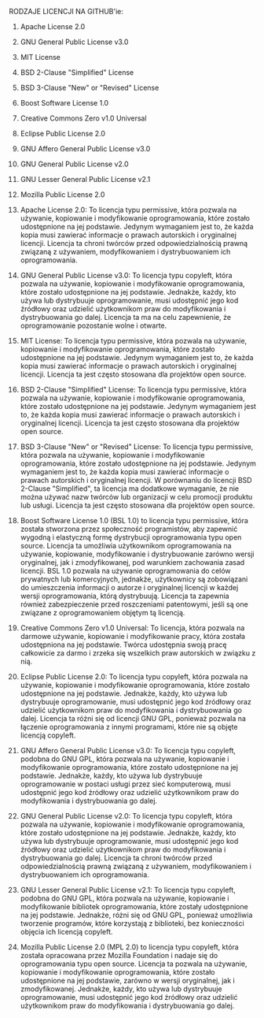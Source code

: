 RODZAJE LICENCJI NA GITHUB'ie:

1. Apache License 2.0
2. GNU General Public License v3.0
3. MIT License
4. BSD 2-Clause "Simplified" License
5. BSD 3-Clause "New" or "Revised" License
6. Boost Software License 1.0
7. Creative Commons Zero v1.0 Universal
8. Eclipse Public License 2.0
9. GNU Affero General Public License v3.0
10. GNU General Public License v2.0
11. GNU Lesser General Public License v2.1
12. Mozilla Public License 2.0

1. Apache License 2.0: To licencja typu permissive, która pozwala na używanie, kopiowanie i modyfikowanie oprogramowania, które zostało udostępnione na jej podstawie. Jedynym wymaganiem jest to, że każda kopia musi zawierać informacje o prawach autorskich i oryginalnej licencji. Licencja ta chroni twórców przed odpowiedzialnością prawną związaną z używaniem, modyfikowaniem i dystrybuowaniem ich oprogramowania.
2. GNU General Public License v3.0: To licencja typu copyleft, która pozwala na używanie, kopiowanie i modyfikowanie oprogramowania, które zostało udostępnione na jej podstawie. Jednakże, każdy, kto używa lub dystrybuuje oprogramowanie, musi udostępnić jego kod źródłowy oraz udzielić użytkownikom praw do modyfikowania i dystrybuowania go dalej. Licencja ta ma na celu zapewnienie, że oprogramowanie pozostanie wolne i otwarte.
3. MIT License: To licencja typu permissive, która pozwala na używanie, kopiowanie i modyfikowanie oprogramowania, które zostało udostępnione na jej podstawie. Jedynym wymaganiem jest to, że każda kopia musi zawierać informacje o prawach autorskich i oryginalnej licencji. Licencja ta jest często stosowana dla projektów open source.
4. BSD 2-Clause "Simplified" License: To licencja typu permissive, która pozwala na używanie, kopiowanie i modyfikowanie oprogramowania, które zostało udostępnione na jej podstawie. Jedynym wymaganiem jest to, że każda kopia musi zawierać informacje o prawach autorskich i oryginalnej licencji. Licencja ta jest często stosowana dla projektów open source.
5. BSD 3-Clause "New" or "Revised" License: To licencja typu permissive, która pozwala na używanie, kopiowanie i modyfikowanie oprogramowania, które zostało udostępnione na jej podstawie. Jedynym wymaganiem jest to, że każda kopia musi zawierać informacje o prawach autorskich i oryginalnej licencji. W porównaniu do licencji BSD 2-Clause "Simplified", ta licencja ma dodatkowe wymaganie, że nie można używać nazw twórców lub organizacji w celu promocji produktu lub usługi. Licencja ta jest często stosowana dla projektów open source.
6. Boost Software License 1.0 (BSL 1.0) to licencja typu permissive, która została stworzona przez społeczność programistów, aby zapewnić wygodną i elastyczną formę dystrybucji oprogramowania typu open source. Licencja ta umożliwia użytkownikom oprogramowania na używanie, kopiowanie, modyfikowanie i dystrybuowanie zarówno wersji oryginalnej, jak i zmodyfikowanej, pod warunkiem zachowania zasad licencji. BSL 1.0 pozwala na używanie oprogramowania do celów prywatnych lub komercyjnych, jednakże, użytkownicy są zobowiązani do umieszczenia informacji o autorze i oryginalnej licencji w każdej wersji oprogramowania, którą dystrybuują. Licencja ta zapewnia również zabezpieczenie przed roszczeniami patentowymi, jeśli są one związane z oprogramowaniem objętym tą licencją.
7. Creative Commons Zero v1.0 Universal: To licencja, która pozwala na darmowe używanie, kopiowanie i modyfikowanie pracy, która została udostępniona na jej podstawie. Twórca udostępnia swoją pracę całkowicie za darmo i zrzeka się wszelkich praw autorskich w związku z nią.
8. Eclipse Public License 2.0: To licencja typu copyleft, która pozwala na używanie, kopiowanie i modyfikowanie oprogramowania, które zostało udostępnione na jej podstawie. Jednakże, każdy, kto używa lub dystrybuuje oprogramowanie, musi udostępnić jego kod źródłowy oraz udzielić użytkownikom praw do modyfikowania i dystrybuowania go dalej. Licencja ta różni się od licencji GNU GPL, ponieważ pozwala na łączenie oprogramowania z innymi programami, które nie są objęte licencją copyleft.
9. GNU Affero General Public License v3.0: To licencja typu copyleft, podobna do GNU GPL, która pozwala na używanie, kopiowanie i modyfikowanie oprogramowania, które zostało udostępnione na jej podstawie. Jednakże, każdy, kto używa lub dystrybuuje oprogramowanie w postaci usługi przez sieć komputerową, musi udostępnić jego kod źródłowy oraz udzielić użytkownikom praw do modyfikowania i dystrybuowania go dalej.
10. GNU General Public License v2.0: To licencja typu copyleft, która pozwala na używanie, kopiowanie i modyfikowanie oprogramowania, które zostało udostępnione na jej podstawie. Jednakże, każdy, kto używa lub dystrybuuje oprogramowanie, musi udostępnić jego kod źródłowy oraz udzielić użytkownikom praw do modyfikowania i dystrybuowania go dalej. Licencja ta chroni twórców przed odpowiedzialnością prawną związaną z używaniem, modyfikowaniem i dystrybuowaniem ich oprogramowania.
11. GNU Lesser General Public License v2.1: To licencja typu copyleft, podobna do GNU GPL, która pozwala na używanie, kopiowanie i modyfikowanie bibliotek oprogramowania, które zostały udostępnione na jej podstawie. Jednakże, różni się od GNU GPL, ponieważ umożliwia tworzenie programów, które korzystają z biblioteki, bez konieczności objęcia ich licencją copyleft.
12. Mozilla Public License 2.0 (MPL 2.0) to licencja typu copyleft, która została opracowana przez Mozilla Foundation i nadaje się do oprogramowania typu open source. Licencja ta pozwala na używanie, kopiowanie i modyfikowanie oprogramowania, które zostało udostępnione na jej podstawie, zarówno w wersji oryginalnej, jak i zmodyfikowanej. Jednakże, każdy, kto używa lub dystrybuuje oprogramowanie, musi udostępnić jego kod źródłowy oraz udzielić użytkownikom praw do modyfikowania i dystrybuowania go dalej.
